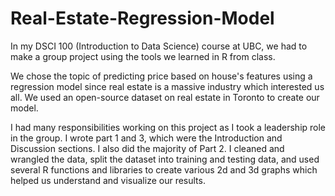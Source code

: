 # Real-Estate-Regression-Model

In my DSCI 100 (Introduction to Data Science) course at UBC, we had to make a group project using the tools we learned in R from class.

We chose the topic of predicting price based on house's features using a regression model since real estate is a massive industry which interested us all. We used an open-source dataset on real estate in Toronto to create our model.
 
I had many responsibilities working on this project as I took a leadership role in the group. I wrote part 1 and 3, which were the Introduction and Discussion sections. I also did the majority of Part 2. I cleaned and wrangled the data, split the dataset into training and testing data, and used several R functions and libraries to create various 2d and 3d graphs which helped us understand and visualize our results.
